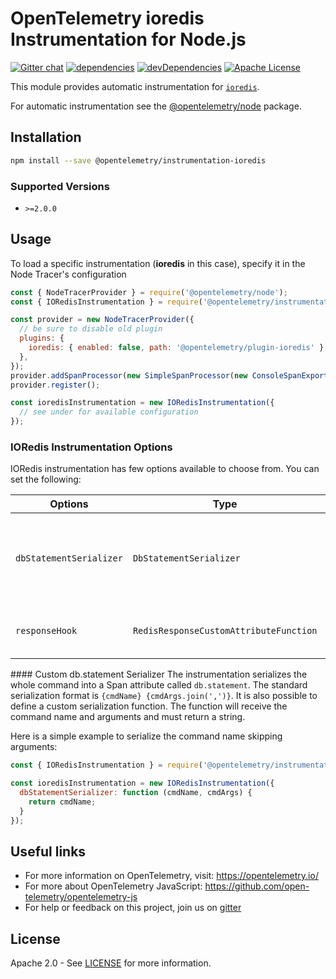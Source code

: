 # OpenTelemetry ioredis Instrumentation for Node.js

[![Gitter chat][gitter-image]][gitter-url]
[![dependencies][dependencies-image]][dependencies-url]
[![devDependencies][devDependencies-image]][devDependencies-url]
[![Apache License][license-image]][license-image]

This module provides automatic instrumentation for [`ioredis`](https://github.com/luin/ioredis).

For automatic instrumentation see the
[@opentelemetry/node](https://github.com/open-telemetry/opentelemetry-js/tree/main/packages/opentelemetry-node) package.

## Installation

```sh
npm install --save @opentelemetry/instrumentation-ioredis
```

### Supported Versions

- `>=2.0.0`

## Usage

To load a specific instrumentation (**ioredis** in this case), specify it in the Node Tracer's configuration

```javascript
const { NodeTracerProvider } = require('@opentelemetry/node');
const { IORedisInstrumentation } = require('@opentelemetry/instrumentation-ioredis');

const provider = new NodeTracerProvider({
  // be sure to disable old plugin
  plugins: {
    ioredis: { enabled: false, path: '@opentelemetry/plugin-ioredis' }
  },
});
provider.addSpanProcessor(new SimpleSpanProcessor(new ConsoleSpanExporter()));
provider.register();

const ioredisInstrumentation = new IORedisInstrumentation({
  // see under for available configuration
});

```

### IORedis Instrumentation Options

IORedis instrumentation has few options available to choose from. You can set the following:

| Options | Type | Description |
| ------- | ---- | ----------- |
| `dbStatementSerializer` | `DbStatementSerializer` | IORedis instrumentation will serialize db.statement using the specified function. |
| `responseHook` | `RedisResponseCustomAttributeFunction` | Function for adding custom attributes on db response |

#### Custom db.statement Serializer
The instrumentation serializes the whole command into a Span attribute called `db.statement`. The standard serialization format is `{cmdName} {cmdArgs.join(',')}`.
It is also possible to define a custom serialization function. The function will receive the command name and arguments and must return a string.

Here is a simple example to serialize the command name skipping arguments:

```javascript
const { IORedisInstrumentation } = require('@opentelemetry/instrumentation-ioredis');

const ioredisInstrumentation = new IORedisInstrumentation({
  dbStatementSerializer: function (cmdName, cmdArgs) {
    return cmdName;
  }
});

```

## Useful links

- For more information on OpenTelemetry, visit: <https://opentelemetry.io/>
- For more about OpenTelemetry JavaScript: <https://github.com/open-telemetry/opentelemetry-js>
- For help or feedback on this project, join us on [gitter][gitter-url]

## License

Apache 2.0 - See [LICENSE][license-url] for more information.

[gitter-image]: https://badges.gitter.im/open-telemetry/opentelemetry-js-contrib.svg
[gitter-url]: https://gitter.im/open-telemetry/opentelemetry-node?utm_source=badge&utm_medium=badge&utm_campaign=pr-badge&utm_content=badge
[license-url]: https://github.com/open-telemetry/opentelemetry-js-contrib/blob/main/LICENSE
[license-image]: https://img.shields.io/badge/license-Apache_2.0-green.svg?style=flat
[dependencies-image]: https://david-dm.org/open-telemetryopentelemetry-js-contrib/status.svg?path=packages/opentelemetry-instrumentation-ioredis
[dependencies-url]: https://david-dm.org/open-telemetry/opentelemetry-js-contrib?path=packages%2Fopentelemetry-instrumentation-ioredis
[devDependencies-image]: https://david-dm.org/open-telemetryopentelemetry-js-contrib/dev-status.svg?path=packages/opentelemetry-instrumentation-ioredis
[devDependencies-url]: https://david-dm.org/open-telemetry/opentelemetry-js-contrib?path=packages%2Fopentelemetry-instrumentation-ioredis&type=dev
